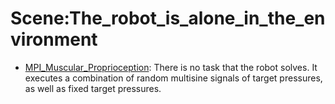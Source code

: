 # Scene:The_robot_is_alone_in_the_environment

- [MPI_Muscular_Proprioception](https://github.com/KeplerC/oed-playground/tree/main/pages/datasets/pi_muscular_proprioception.md): There is no task that the robot solves. It executes a combination of random multisine signals of target pressures, as well as fixed target pressures.